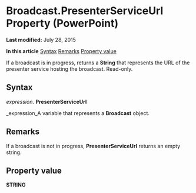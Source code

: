 
# Broadcast.PresenterServiceUrl Property (PowerPoint)

 **Last modified:** July 28, 2015

 **In this article**
 [Syntax](#sectionSection0)
 [Remarks](#sectionSection1)
 [Property value](#sectionSection2)


If a broadcast is in progress, returns a  **String** that represents the URL of the presenter service hosting the broadcast. Read-only.


## Syntax
<a name="sectionSection0"> </a>

 _expression_. **PresenterServiceUrl**

 _expression_A variable that represents a  **Broadcast** object.


## Remarks
<a name="sectionSection1"> </a>

If a broadcast is not in progress,  **PresenterServiceUrl** returns an empty string.


## Property value
<a name="sectionSection2"> </a>

 **STRING**

